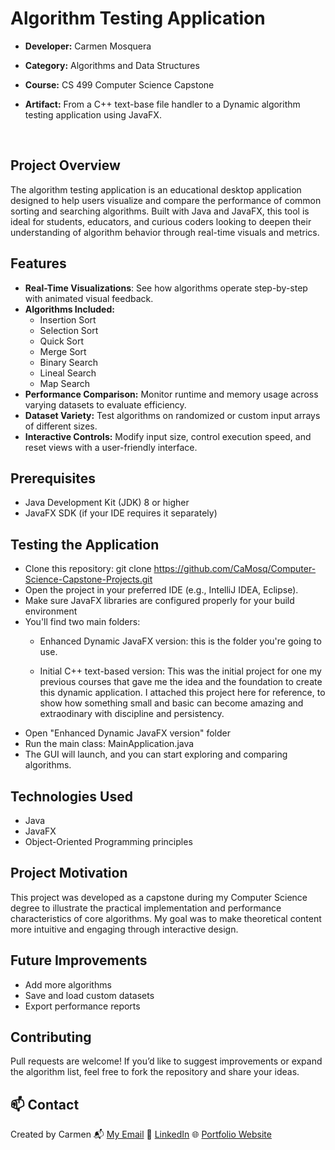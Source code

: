 # Algorithm Testing Application
- **Developer:** Carmen Mosquera
- **Category:** Algorithms and Data Structures
- **Course:** CS 499 Computer Science Capstone
- **Artifact:** From a C++ text-base file handler to a Dynamic algorithm testing application using JavaFX.

  <br>

## Project Overview
The algorithm testing application is an educational desktop application designed to help users visualize and compare the performance of common sorting and searching algorithms. Built with Java and JavaFX, this tool is ideal for students, educators, and curious coders looking to deepen their understanding of algorithm behavior through real-time visuals and metrics.

## Features
- **Real-Time Visualizations**: See how algorithms operate step-by-step with animated visual feedback.
- **Algorithms Included:** 
  - Insertion Sort
  - Selection Sort
  - Quick Sort
  - Merge Sort
  - Binary Search
  - Lineal Search
  - Map Search
- **Performance Comparison:** Monitor runtime and memory usage across varying datasets to evaluate efficiency.
- **Dataset Variety:** Test algorithms on randomized or custom input arrays of different sizes.
- **Interactive Controls:** Modify input size, control execution speed, and reset views with a user-friendly interface.


## Prerequisites
- Java Development Kit (JDK) 8 or higher
- JavaFX SDK (if your IDE requires it separately)

## Testing the Application
- Clone this repository: git clone https://github.com/CaMosq/Computer-Science-Capstone-Projects.git
- Open the project in your preferred IDE (e.g., IntelliJ IDEA, Eclipse).
- Make sure JavaFX libraries are configured properly for your build environment
- You'll find two main folders:
  - Enhanced Dynamic JavaFX version: this is the folder you're going to use.
    
  - Initial C++ text-based version: This was the initial project for one my previous courses that gave me the idea and the foundation to create this dynamic application. I attached this project here for reference, to show how something small and basic can become amazing and extraodinary with discipline and persistency.
- Open "Enhanced Dynamic JavaFX version" folder    
- Run the main class: MainApplication.java
- The GUI will launch, and you can start exploring and comparing algorithms.


## Technologies Used
- Java
- JavaFX
- Object-Oriented Programming principles

## Project Motivation
This project was developed as a capstone during my Computer Science degree to illustrate the practical implementation and performance characteristics of core algorithms. My goal was to make theoretical content more intuitive and engaging through interactive design.

## Future Improvements
- Add more algorithms
- Save and load custom datasets
- Export performance reports

## Contributing
Pull requests are welcome! If you’d like to suggest improvements or expand the algorithm list, feel free to fork the repository and share your ideas.

## 📫 Contact
Created by Carmen
📬 [My Email](mailto:carmen.mossq@gmail.com)
🔗 [LinkedIn](https://www.linkedin.com/in/carmen-mosquera-mo/)
🌐 [Portfolio Website](https://carmenmosq.com)

